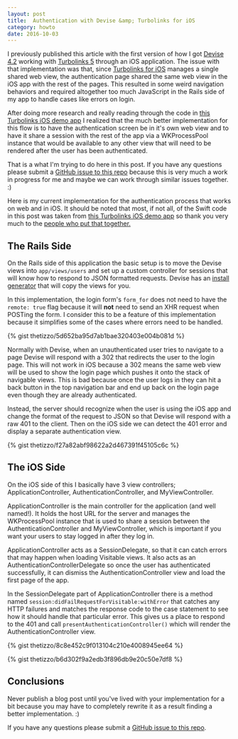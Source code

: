 ```yaml
---
layout: post
title:  Authentication with Devise &amp; Turbolinks for iOS
category: howto
date: 2016-10-03
---
```


I previously published this article with the first version of how I got [Devise 4.2](https://github.com/plataformatec/devise) working with [Turbolinks 5](https://github.com/turbolinks/turbolinks) through an iOS application.  The issue with that implementation was that, since [Turbolinks for iOS](https://github.com/turbolinks/turbolinks-ios) manages a single shared web view, the authentication page shared the same web view in the iOS app with the rest of the pages.  This resulted in some weird navigation behaviors and required altogether too much JavaScript in the Rails side of my app to handle cases like errors on login.

After doing more research and really reading through the code in [this Turbolinks iOS demo app](https://github.com/turbolinks/turbolinks-ios#running-the-demo) I realized that the much better implementation for this flow is to have the authentication screen be in it's own web view and to have it share a session with the rest of the app via a WKProcessPool instance that would be available to any other view that will need to be rendered after the user has been authenticated.

That is a what I'm trying to do here in this post.  If you have any questions please submit a [GitHub issue to this repo](https://github.com/thetizzo/thetizzo.github.io/issues) because this is very much a work in progress for me and maybe we can work through similar issues together. :)

Here is my current implementation for the authentication process that works on web and in iOS.  It should be noted that most, if not all, of the Swift code in this post was taken from [this Turbolinks iOS demo app](https://github.com/turbolinks/turbolinks-ios/tree/master/TurbolinksDemo) so thank you very much to the [people who put that together.](https://github.com/turbolinks/turbolinks-ios/graphs/contributors)

## The Rails Side

On the Rails side of this application the basic setup is to move the Devise views into `app/views/users` and set up a custom controller for sessions that will know how to respond to JSON formatted requests.  Devise has an [install generator](https://github.com/plataformatec/devise#configuring-views) that will copy the views for you.  

In this implementation, the login form's `form_for` does not need to have the `remote: true` flag because it will **not** need to send an XHR request when POSTing the form.  I consider this to be a feature of this implementation because it simplifies some of the cases where errors need to be handled.

{% gist thetizzo/5d652ba95d7ab1bae320403e004b081d %}

Normally with Devise, when an unauthenticated user tries to navigate to a page Devise will respond with a 302 that redirects the user to the login page.  This will not work in iOS because a 302 means the same web view will be used to show the login page which pushes it onto the stack of navigable views. This is bad because once the user logs in they can hit a back button in the top navigation bar and end up back on the login page even though they are already authenticated.

Instead, the server should recognize when the user is using the iOS app and change the format of the request to JSON so that Devise will respond with a raw 401 to the client.  Then on the iOS side we can detect the 401 error and display a separate authentication view.

{% gist thetizzo/f27a82abf98622a2d467391f45105c6c %}

## The iOS Side

On the iOS side of this I basically have 3 view controllers; ApplicationController, AuthenticationController, and MyViewController.

ApplicationController is the main controller for the application (and well named!).  It holds the host URL for the server and manages the WKProcessPool instance that is used to share a session between the AuthenticationController and MyViewController, which is important if you want your users to stay logged in after they log in.

ApplicationController acts as a SessionDelegate, so that it can catch errors that may happen when loading Visitable views. It also acts as an AuthenticationControllerDelegate so once the user has authenticated successfully, it can dismiss the AuthenticationController view and load the first page of the app.

In the SessionDelegate part of ApplicationController there is a method named `session:didFailRequestForVisitable:withError` that catches any HTTP failures and matches the response code to the case statement to see how it should handle that particular error.  This gives us a place to respond to the 401 and call `presentAuthenticationController()` which will render the AuthenticationController view.

{% gist thetizzo/8c8e452c9f013104c210e4008945ee64 %}

{% gist thetizzo/b6d302f9a2edb3f896db9e20c50e7df8 %}

## Conclusions

Never publish a blog post until you've lived with your implementation for a bit because you may have to completely rewrite it as a result finding a better implementation. :)

If you have any questions please submit a [GitHub issue to this repo](https://github.com/thetizzo/thetizzo.github.io/issues).
